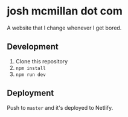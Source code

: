 # josh mcmillan dot com

A website that I change whenever I get bored.

## Development

1. Clone this repository
1. `npm install`
1. `npm run dev`

## Deployment

Push to `master` and it's deployed to Netlify.
